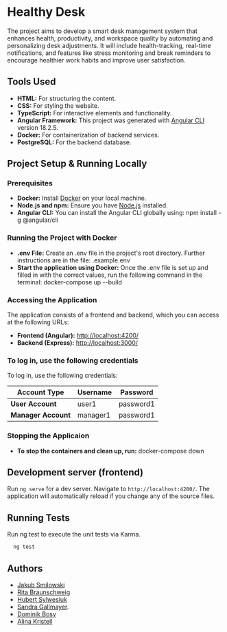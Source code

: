 
# Healthy Desk

The project aims to develop a smart desk management system that enhances health, productivity, and workspace quality by automating and personalizing desk adjustments. It will include health-tracking, real-time notifications, and features like stress monitoring and break reminders to encourage healthier work habits and improve user satisfaction.

## Tools Used

- **HTML:** For structuring the content.
- **CSS:** For styling the website.
- **TypeScript:** For interactive elements and functionality.
- **Angular Framework:** This project was generated with [Angular CLI](https://github.com/angular/angular-cli) version 18.2.5.
- **Docker:** For containerization of backend services.
- **PostgreSQL:** For the backend database.

## Project Setup & Running Locally

### Prerequisites

- **Docker:** Install [Docker](https://www.docker.com/get-started) on your local machine.
- **Node.js and npm:** Ensure you have [Node.js](https://nodejs.org/) installed.
- **Angular CLI:** You can install the Angular CLI globally using: npm install -g @angular/cli

### Running the Project with Docker

- **.env File:** Create an .env file in the project's root directory. Further instructions are in the file: .example.env
- **Start the application using Docker:** Once the .env file is set up and filled in with the correct values, run the following command in the terminal: docker-compose up --build

### Accessing the Application

The application consists of a frontend and backend, which you can access at the following URLs:

- **Frontend (Angular):** [http://localhost:4200/](http://localhost:4200/)
- **Backend (Express):** [http://localhost:3000/](http://localhost:3000/)

### To log in, use the following credentials

To log in, use the following credentials:

| Account Type         | Username      | Password      |
|----------------------|---------------|---------------|
| **User Account**     | user1         | password1     |
| **Manager Account**  | manager1      | password1     |

### Stopping the Applicaion

- **To stop the containers and clean up, run:** docker-compose down

## Development server (frontend)

Run `ng serve` for a dev server. Navigate to `http://localhost:4200/`. The application will automatically reload if you change any of the source files.

## Running Tests

Run ng test to execute the unit tests via Karma.

```bash
  ng test
```

## Authors

- [Jakub Smilowski](https://github.com/JakubSmilowski)
- [Rita Braunschweig](https://github.com/pastelnata)
- [Hubert Sylwesiuk](https://github.com/sduhubert)
- [Sandra Gallmayer](http://github.com/Condesgall).
- [Dominik Bosy](https://github.com/Dobos23)
- [Alina Kristell](https://github.com/alikrist)
